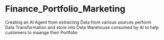 # Finance_Portfolio_Marketing
Creating an AI Agent from extracting Data from various sources perform Data Transformation and store into Data Warehouse consumed by AI to help customers to maange their Portfolio
